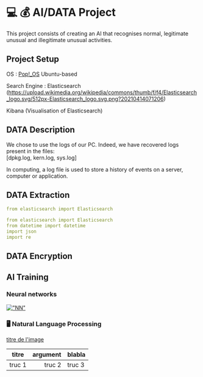 # 💻 💰 AI/DATA Project 

This project consists of creating an AI that recognises normal, legitimate unusual and illegitimate unusual activities.

## Project Setup
OS : [Pop!_OS](https://pop.system76.com/) Ubuntu-based

Search Engine : 
Elasticsearch
(https://upload.wikimedia.org/wikipedia/commons/thumb/f/f4/Elasticsearch_logo.svg/512px-Elasticsearch_logo.svg.png?20210414071206)

Kibana (Visualisation of Elasticsearch)


## DATA Description

We chose to use the logs of our PC. Indeed, we have recovered logs present in the files:  
[dpkg.log,
kern.log,
sys.log]

In computing, a log file is used to store a history of events on a server, computer or application.

## DATA Extraction
```yaml
from elasticsearch import Elasticsearch

```

```yaml
from elasticsearch import Elasticsearch
from datetime import datetime
import json
import re
```
## DATA Encryption

## AI Training 

### Neural networks

[!["NN"](https://1.cms.s81c.com/sites/default/files/2021-01-06/ICLH_Diagram_Batch_01_03-DeepNeuralNetwork-WHITEBG.png)](https://www.ibm.com/cloud/learn/neural-networks)

### :desktop_computer: Natural Language Processing

[titre de l'image](./pics/image.png)

| titre | argument | blabla |
| :---: | ---: | :--- |
| truc 1 | truc 2 | truc 3|


